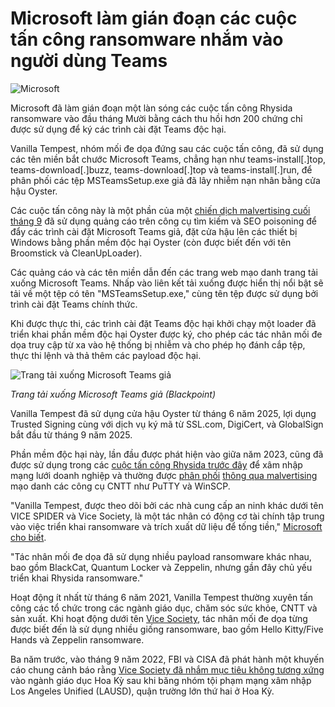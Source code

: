# Microsoft làm gián đoạn các cuộc tấn công ransomware nhắm vào người dùng Teams

![Microsoft](https://www.bleepstatic.com/content/hl-images/2025/03/12/Microsoft_headpic.jpg)

Microsoft đã làm gián đoạn một làn sóng các cuộc tấn công Rhysida ransomware vào đầu tháng Mười bằng cách thu hồi hơn 200 chứng chỉ được sử dụng để ký các trình cài đặt Teams độc hại.

Vanilla Tempest, nhóm mối đe dọa đứng sau các cuộc tấn công, đã sử dụng các tên miền bắt chước Microsoft Teams, chẳng hạn như teams-install[.]top, teams-download[.]buzz, teams-download[.]top và teams-install[.]run, để phân phối các tệp MSTeamsSetup.exe giả đã lây nhiễm nạn nhân bằng cửa hậu Oyster.

Các cuộc tấn công này là một phần của một [chiến dịch malvertising cuối tháng 9](https://www.bleepingcomputer.com/news/security/fake-microsoft-teams-installers-push-oyster-malware-via-malvertising/) đã sử dụng quảng cáo trên công cụ tìm kiếm và SEO poisoning để đẩy các trình cài đặt Microsoft Teams giả, đặt cửa hậu lên các thiết bị Windows bằng phần mềm độc hại Oyster (còn được biết đến với tên Broomstick và CleanUpLoader).

Các quảng cáo và các tên miền dẫn đến các trang web mạo danh trang tải xuống Microsoft Teams. Nhấp vào liên kết tải xuống được hiển thị nổi bật sẽ tải về một tệp có tên "MSTeamsSetup.exe," cùng tên tệp được sử dụng bởi trình cài đặt Teams chính thức.

Khi được thực thi, các trình cài đặt Teams độc hại khởi chạy một loader đã triển khai phần mềm độc hại Oyster được ký, cho phép các tác nhân mối đe dọa truy cập từ xa vào hệ thống bị nhiễm và cho phép họ đánh cắp tệp, thực thi lệnh và thả thêm các payload độc hại.

![Trang tải xuống Microsoft Teams giả](https://www.bleepstatic.com/images/news/security/malvertising/microsoft-teams/teams-phishing-site.jpg)

_Trang tải xuống Microsoft Teams giả (Blackpoint)_

Vanilla Tempest đã sử dụng cửa hậu Oyster từ tháng 6 năm 2025, lợi dụng Trusted Signing cùng với dịch vụ ký mã từ SSL.com, DigiCert, và GlobalSign bắt đầu từ tháng 9 năm 2025.

Phần mềm độc hại này, lần đầu được phát hiện vào giữa năm 2023, cũng đã được sử dụng trong các [cuộc tấn công Rhysida trước đây](https://www.threatdown.com/blog/rhysida-using-oyster-backdoor-to-deliver-ransomware/) để xâm nhập mạng lưới doanh nghiệp và thường được [phân phối](https://arcticwolf.com/resources/blog/malvertising-campaign-delivers-oyster-broomstick-backdoor-via-seo-poisoning-trojanized-tools/) [thông qua malvertising](https://arcticwolf.com/resources/blog/malvertising-campaign-delivers-oyster-broomstick-backdoor-via-seo-poisoning-trojanized-tools/) mạo danh các công cụ CNTT như PuTTY và WinSCP.

"Vanilla Tempest, được theo dõi bởi các nhà cung cấp an ninh khác dưới tên VICE SPIDER và Vice Society, là một tác nhân có động cơ tài chính tập trung vào việc triển khai ransomware và trích xuất dữ liệu để tống tiền," [Microsoft cho biết](https://x.com/MsftSecIntel/status/1978592789857251490).

"Tác nhân mối đe dọa đã sử dụng nhiều payload ransomware khác nhau, bao gồm BlackCat, Quantum Locker và Zeppelin, nhưng gần đây chủ yếu triển khai Rhysida ransomware."

Hoạt động ít nhất từ tháng 6 năm 2021, Vanilla Tempest thường xuyên tấn công các tổ chức trong các ngành giáo dục, chăm sóc sức khỏe, CNTT và sản xuất. Khi hoạt động dưới tên [Vice Society](https://www.bleepingcomputer.com/tag/vice-society/), tác nhân mối đe dọa từng được biết đến là sử dụng nhiều giống ransomware, bao gồm Hello Kitty/Five Hands và Zeppelin ransomware.

Ba năm trước, vào tháng 9 năm 2022, FBI và CISA đã phát hành một khuyến cáo chung cảnh báo rằng [Vice Society đã nhắm mục tiêu không tương xứng](https://www.bleepingcomputer.com/news/security/fbi-warns-of-vice-society-ransomware-attacks-on-school-districts/) vào ngành giáo dục Hoa Kỳ sau khi băng nhóm tội phạm mạng xâm nhập Los Angeles Unified (LAUSD), quận trường lớn thứ hai ở Hoa Kỳ.